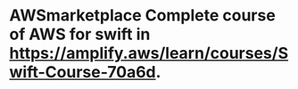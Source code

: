 # AWSmarketplace  Complete course of AWS for swift in https://amplify.aws/learn/courses/Swift-Course-70a6d.


